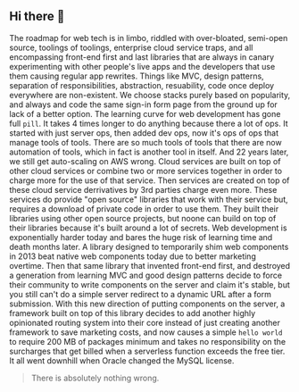 ## Hi there 👋

The roadmap for web tech is in limbo, riddled with over-bloated, 
semi-open source, toolings of toolings, enterprise cloud service traps, 
and all encompassing front-end first and last libraries that are always 
in canary experimenting with other people's live apps and the developers 
that use them causing regular app rewrites. Things like MVC, design 
patterns, separation of responsibilities, abstraction, resuability, code 
once deploy everywhere are non-existent. We choose stacks purely based 
on popularity, and always and code the same sign-in form page from the 
ground up for lack of a better option. The learning curve for web 
development has gone full `pill`. It takes 4 times longer to do anything 
because there a lot of ops. It started with just server ops, then added 
dev ops, now it's ops of ops that manage tools of tools. There are so much
tools of tools that there are now automation of tools, which in fact is 
another tool in itself. And 22 years later, we still get auto-scaling 
on AWS wrong. Cloud services are built on top of other cloud services
or combine two or more services together in order to charge more 
for the use of that service. Then services are created on top of these 
cloud service derrivatives by 3rd parties charge even more. These 
services do provide "open source" libraries that work with their service
but, requires a download of private code in order to use them. They built
their libraries using other open source projects, but noone can build on 
top of their libraries because it's built around a lot of secrets. Web 
development is exponentially harder today and bares the huge risk of 
learning time and death months later. A library designed to temporarily 
shim web components in 2013 beat native web components today due to 
better marketing overtime. Then that same library that invented front-end 
first, and destroyed a generation from learning MVC and good design 
patterns decide to force their community to write components on the 
server and claim it's stable, but you still can't do a simple server 
redirect to a dynamic URL after a form submission. With this new 
direction of putting components on the server, a framework built on top 
of this library decides to add another highly opinionated routing system 
into their core instead of just creating another framework to save 
marketing costs, and now causes a simple `hello world` to require 
200 MB of packages minimum and takes no responsibility on the surcharges 
that get billed when a serverless function exceeds the free tier. It 
all went downhill when Oracle changed the MySQL license.

> There is absolutely nothing wrong.